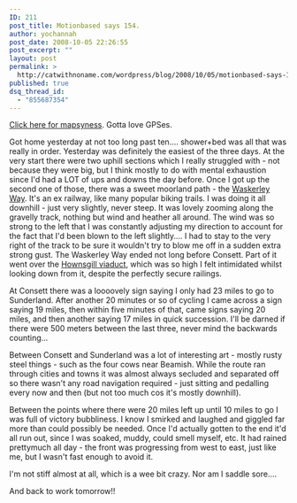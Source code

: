 ```yaml
---
ID: 211
post_title: Motionbased says 154.
author: yochannah
post_date: 2008-10-05 22:26:55
post_excerpt: ""
layout: post
permalink: >
  http://catwithnoname.com/wordpress/blog/2008/10/05/motionbased-says-154/
published: true
dsq_thread_id:
  - "855687354"
---
```

<a href="http://trail.motionbased.com/trail/episode/view.do?episodePk.pkValue=6913074">Click here for mapsyness</a>. Gotta love GPSes. 

Got home yesterday at not too long past ten.... shower+bed was all that was really in order. Yesterday was definitely the easiest of the three days. At the very start there were two uphill sections which I really struggled with - not because they were big, but I think mostly to do with mental exhaustion since I'd had a LOT of ups and downs the day before. Once I got up the second one of those, there was a sweet moorland path - the <a href="http://www.durham.gov.uk/durhamcc/usp.nsf/pws/Durham+Wildlife+Sites+-+Waskerley+Way">Waskerley Way</a>. It's an ex railway, like many popular biking trails. I was doing it all downhill - just very slightly, never steep. It was lovely zooming along the gravelly track, nothing but wind and heather all around. The wind was so strong to the left that I was constantly adjusting my direction to account for the fact that I'd been blown to the left slightly.... I had to stay to the very right of the track to be sure it wouldn't try to blow me off in a sudden extra strong gust. The Waskerley Way ended not long before Consett. Part of it went over the <a href="http://www.forgottenrelics.co.uk/bridges/gallery/hownesgill.html">Hownsgill viaduct</a>, which was so high I felt intimidated whilst looking down from it, despite the perfectly secure railings. 

At Consett there was a loooovely sign saying I only had 23 miles to go to Sunderland. After another 20 minutes or so of cycling I came across a sign saying 19 miles, then within five minutes of that, came signs saying 20 miles, and then another saying 17 miles in quick succession. I'll be darned if there were 500 meters between the last three, never mind the backwards counting... 

Between Consett and Sunderland was a lot of interesting art - mostly rusty steel things - such as the four <a ref="http://www.c2c-guide.co.uk/gallery_pages/gall_beanishcows.htm">cows</a> near Beamish. While the route ran through cities and towns it was almost always secluded and separated off so there wasn't any road navigation required - just sitting and pedalling every now and then (but not too much cos it's mostly downhill).

Between the points where there were 20 miles left up until 10 miles to go I was full of victory bubbliness. I know I smirked and laughed and giggled far more than could possibly be needed. Once I'd actually gotten to the end it'd all run out, since I was soaked, muddy, could smell myself, etc. It had rained prettymuch all day - the front was progressing from west to east, just like me, but I wasn't fast enough to avoid it. 

I'm not stiff almost at all, which is a wee bit crazy. Nor am I saddle sore....  

And back to work tomorrow!!